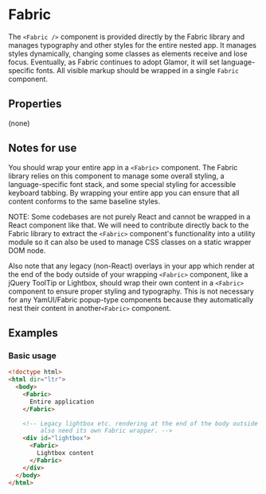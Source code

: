 # Fabric

The `<Fabric />` component is provided directly by the Fabric library and manages typography and other styles for the entire nested app. It manages styles dynamically, changing some classes as elements receive and lose focus. Eventually, as Fabric continues to adopt Glamor, it will set language-specific fonts. All visible markup should be wrapped in a single `Fabric` component.

## Properties

(none)

## Notes for use

You should wrap your entire app in a `<Fabric>` component. The Fabric library relies on this component to manage some overall styling, a language-specific font stack, and some special styling for accessible keyboard tabbing. By wrapping your entire app you can ensure that all content conforms to the same baseline styles.

NOTE: Some codebases are not purely React and cannot be wrapped in a React component like that. We will need to contribute directly back to the Fabric library to extract the `<Fabric>` component's functionality into a utility module so it can also be used to manage CSS classes on a static wrapper DOM node.

Also note that any legacy (non-React) overlays in your app which render at the end of the body outside of your wrapping `<Fabric>` component, like a jQuery ToolTip or Lightbox, should wrap their own content in a `<Fabric>` component to ensure proper styling and typography. This is not necessary for any YamUI/Fabric popup-type components because they automatically nest their content in another`<Fabric>` component.

## Examples

### Basic usage

```html
<!doctype html>
<html dir="ltr">
  <body>
    <Fabric>
      Entire application
    </Fabric>

    <!-- Legacy lightbox etc. rendering at the end of the body outside our Fabric component would
         also need its own Fabric wrapper. -->
    <div id="lightbox">
      <Fabric>
        Lightbox content
      </Fabric>
    </div>
  </body>
</html>
```
